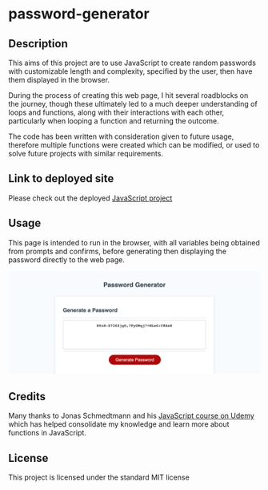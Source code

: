 # password-generator

## Description 

This aims of this project are to use JavaScript to create random passwords with customizable length and complexity, specified by the user, then have them displayed in the browser.

During the process of creating this web page, I hit several roadblocks on the journey,  though these ultimately led to a much deeper understanding of loops and functions, along with their interactions with each other, particularly when looping a function and returning the outcome.

The code has been written with consideration given to future usage, therefore multiple functions were created which can be modified, or used to solve future projects with similar requirements. 

## Link to deployed site

Please check out the deployed [JavaScript project](https://stuart540.github.io/password-generator/)

## Usage 

This page is intended to run in the browser, with all variables being obtained from prompts and confirms, before generating then displaying the password directly to the web page.

![Financial analysis output to console](assets/images/password-generator.png)

## Credits

Many thanks to Jonas Schmedtmann and his [JavaScript course on Udemy](https://www.udemy.com/course/the-complete-javascript-course/) which has helped consolidate my knowledge and learn more about functions in JavaScript.

## License

This project is licensed under the standard MIT license
